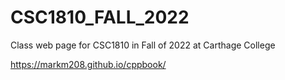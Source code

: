# CSC1810_FALL_2022
Class web page for CSC1810 in Fall of 2022 at Carthage College

https://markm208.github.io/cppbook/
